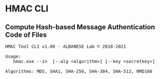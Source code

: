 # HMAC CLI
## Compute Hash-based Message Authentication Code of Files
<PRE>
HMAC Tool CLI v1.00 - ALBANESE Lab © 2018-2021

Usage:
   hmac.exe --in <file.ext> [--alg &lt;algorithm&gt;] [--key &lt;secretkey&gt;]

Algorithms: MD5, SHA1, SHA-256, SHA-384, SHA-512, RMD160
</PRE>
